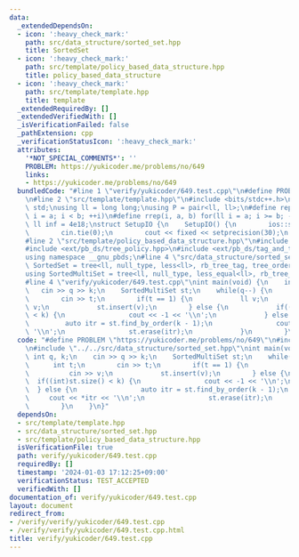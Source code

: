 ```yaml
---
data:
  _extendedDependsOn:
  - icon: ':heavy_check_mark:'
    path: src/data_structure/sorted_set.hpp
    title: SortedSet
  - icon: ':heavy_check_mark:'
    path: src/template/policy_based_data_structure.hpp
    title: policy_based_data_structure
  - icon: ':heavy_check_mark:'
    path: src/template/template.hpp
    title: template
  _extendedRequiredBy: []
  _extendedVerifiedWith: []
  _isVerificationFailed: false
  _pathExtension: cpp
  _verificationStatusIcon: ':heavy_check_mark:'
  attributes:
    '*NOT_SPECIAL_COMMENTS*': ''
    PROBLEM: https://yukicoder.me/problems/no/649
    links:
    - https://yukicoder.me/problems/no/649
  bundledCode: "#line 1 \"verify/yukicoder/649.test.cpp\"\n#define PROBLEM \"https://yukicoder.me/problems/no/649\"\
    \n#line 2 \"src/template/template.hpp\"\n#include <bits/stdc++.h>\nusing namespace\
    \ std;\nusing ll = long long;\nusing P = pair<ll, ll>;\n#define rep(i, a, b) for(ll\
    \ i = a; i < b; ++i)\n#define rrep(i, a, b) for(ll i = a; i >= b; --i)\nconstexpr\
    \ ll inf = 4e18;\nstruct SetupIO {\n    SetupIO() {\n        ios::sync_with_stdio(0);\n\
    \        cin.tie(0);\n        cout << fixed << setprecision(30);\n    }\n} setup_io;\n\
    #line 2 \"src/template/policy_based_data_structure.hpp\"\n#include <ext/pb_ds/assoc_container.hpp>\n\
    #include <ext/pb_ds/tree_policy.hpp>\n#include <ext/pb_ds/tag_and_trait.hpp>\n\
    using namespace __gnu_pbds;\n#line 4 \"src/data_structure/sorted_set.hpp\"\nusing\
    \ SortedSet = tree<ll, null_type, less<ll>, rb_tree_tag, tree_order_statistics_node_update>;\n\
    using SortedMultiSet = tree<ll, null_type, less_equal<ll>, rb_tree_tag, tree_order_statistics_node_update>;\n\
    #line 4 \"verify/yukicoder/649.test.cpp\"\nint main(void) {\n    int q, k;\n \
    \   cin >> q >> k;\n    SortedMultiSet st;\n    while(q--) {\n        int t;\n\
    \        cin >> t;\n        if(t == 1) {\n            ll v;\n            cin >>\
    \ v;\n            st.insert(v);\n        } else {\n            if((int)st.size()\
    \ < k) {\n                cout << -1 << '\\n';\n            } else {\n       \
    \         auto itr = st.find_by_order(k - 1);\n                cout << *itr <<\
    \ '\\n';\n                st.erase(itr);\n            }\n        }\n    }\n}\n"
  code: "#define PROBLEM \"https://yukicoder.me/problems/no/649\"\n#include \"../../src/template/template.hpp\"\
    \n#include \"../../src/data_structure/sorted_set.hpp\"\nint main(void) {\n   \
    \ int q, k;\n    cin >> q >> k;\n    SortedMultiSet st;\n    while(q--) {\n  \
    \      int t;\n        cin >> t;\n        if(t == 1) {\n            ll v;\n  \
    \          cin >> v;\n            st.insert(v);\n        } else {\n          \
    \  if((int)st.size() < k) {\n                cout << -1 << '\\n';\n          \
    \  } else {\n                auto itr = st.find_by_order(k - 1);\n           \
    \     cout << *itr << '\\n';\n                st.erase(itr);\n            }\n\
    \        }\n    }\n}"
  dependsOn:
  - src/template/template.hpp
  - src/data_structure/sorted_set.hpp
  - src/template/policy_based_data_structure.hpp
  isVerificationFile: true
  path: verify/yukicoder/649.test.cpp
  requiredBy: []
  timestamp: '2024-01-03 17:12:25+09:00'
  verificationStatus: TEST_ACCEPTED
  verifiedWith: []
documentation_of: verify/yukicoder/649.test.cpp
layout: document
redirect_from:
- /verify/verify/yukicoder/649.test.cpp
- /verify/verify/yukicoder/649.test.cpp.html
title: verify/yukicoder/649.test.cpp
---
```

